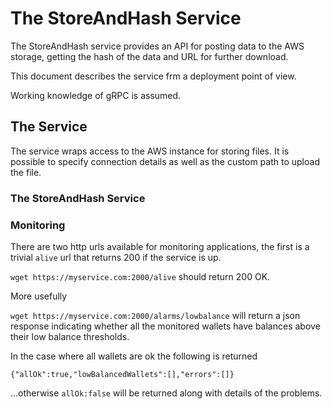 # The StoreAndHash Service

The StoreAndHash service provides an API for posting data to the AWS storage, getting the hash of the data and URL for further download.

This document describes the service frm a deployment point of view. 

Working knowledge of gRPC is assumed.

## The Service
The service wraps access to the AWS instance for storing files.
It is possible to specify connection details as well as the custom path to upload the file.

### The StoreAndHash Service 

### Monitoring

There are two http urls available for monitoring applications, the first is a trivial `alive` url that returns 200 if the service is up.

`wget https://myservice.com:2000/alive` should return 200 OK.

More usefully

`wget https://myservice.com:2000/alarms/lowbalance` will return a json response indicating whether all the monitored
wallets have balances above their low balance thresholds.

In the case where all wallets are ok the following is returned

`{"allOk":true,"lowBalancedWallets":[],"errors":[]}`

...otherwise `allOk:false` will be returned along with details of the problems.

